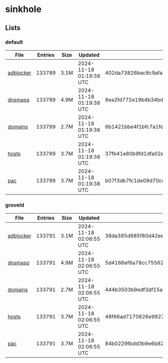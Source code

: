 # sinkhole

## Lists

### default

|File|Entries|Size|Updated|Hash|
|-|-|-|-|-|
|[adblocker](https://raw.githubusercontent.com/groveld/sinkhole/lists/default/adblocker.txt)|133789|3.1M|2024-11-18 01:19:38 UTC|402da73826bac8c9afa12c28c1677fa4102bdad4fd599d4008d24d709706edfb|
|[dnsmasq](https://raw.githubusercontent.com/groveld/sinkhole/lists/default/dnsmasq.txt)|133789|4.9M|2024-11-18 01:19:38 UTC|8ea2fd772e19b4b34bdbd1fd46966eb908c6429bd934a00707634f0196dd61dd|
|[domains](https://raw.githubusercontent.com/groveld/sinkhole/lists/default/domains.txt)|133789|2.7M|2024-11-18 01:19:38 UTC|6b1421bbe4f1bfc7a1fdfeb474425523ec488ad4df6431ac2cd6b15554679a62|
|[hosts](https://raw.githubusercontent.com/groveld/sinkhole/lists/default/hosts.txt)|133789|3.7M|2024-11-18 01:19:38 UTC|37fb41e80b9fd1dfa02ef6fdc62622b64f4268b7d6eec35fcbc78d148f9c3954|
|[pac](https://raw.githubusercontent.com/groveld/sinkhole/lists/default/pac.txt)|133789|3.7M|2024-11-18 01:19:38 UTC|b07f3db7fc1de09d70cd963e7046fb5ae15d2e2d8cc44fb5ba8be2462a949b91|

### groveld

|File|Entries|Size|Updated|Hash|
|-|-|-|-|-|
|[adblocker](https://raw.githubusercontent.com/groveld/sinkhole/lists/groveld/adblocker.txt)|133791|3.1M|2024-11-18 02:06:55 UTC|38da385d985f80d42ee1a737fd6b13b7a7a743ff8e931f050bc768ce6dc1ecb9|
|[dnsmasq](https://raw.githubusercontent.com/groveld/sinkhole/lists/groveld/dnsmasq.txt)|133791|4.9M|2024-11-18 02:06:55 UTC|5d4166ef6a78cc75562c87e5067f3835466a9fc93b66a63428097a93be671fb2|
|[domains](https://raw.githubusercontent.com/groveld/sinkhole/lists/groveld/domains.txt)|133791|2.7M|2024-11-18 02:06:55 UTC|444b3503b9edf3df15af324845335ade78a415bd803c8f91ba85981844162c49|
|[hosts](https://raw.githubusercontent.com/groveld/sinkhole/lists/groveld/hosts.txt)|133791|3.7M|2024-11-18 02:06:55 UTC|48f66ad7170626e99277059dd1fe0dad61101320f16319f1a8af633e3a4ca7ed|
|[pac](https://raw.githubusercontent.com/groveld/sinkhole/lists/groveld/pac.txt)|133791|3.7M|2024-11-18 02:06:55 UTC|84b0229fbdd3b9e6b82d44939b3ab37be01296586c15dcb5c9b3908085cd4b63|
